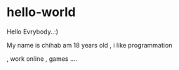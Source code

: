 # hello-world
Hello Evrybody..:)


My name is chihab am 18 years old , i like programmation 

, work online , games ....
